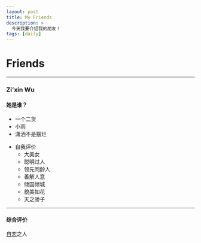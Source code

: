 ```yaml
---
layout: post
title: My Friends
description: >
  今天我要介绍我的朋友！
tags: [daily]
---
```


# Friends

---
### Zi’xin Wu

#### 她是谁？
* 一个二货
* 小雨
* 潇洒不是摆烂
- 自我评价
  - 大美女
  - 聪明过人
  - 领先同龄人
  - 善解人意
  - 倾国倾城
  - 貌美如花
  - 天之骄子

---

#### 综合评价
[自恋]之人

[自恋]: https://baike.baidu.com/item/%E8%87%AA%E6%81%8B/28433
